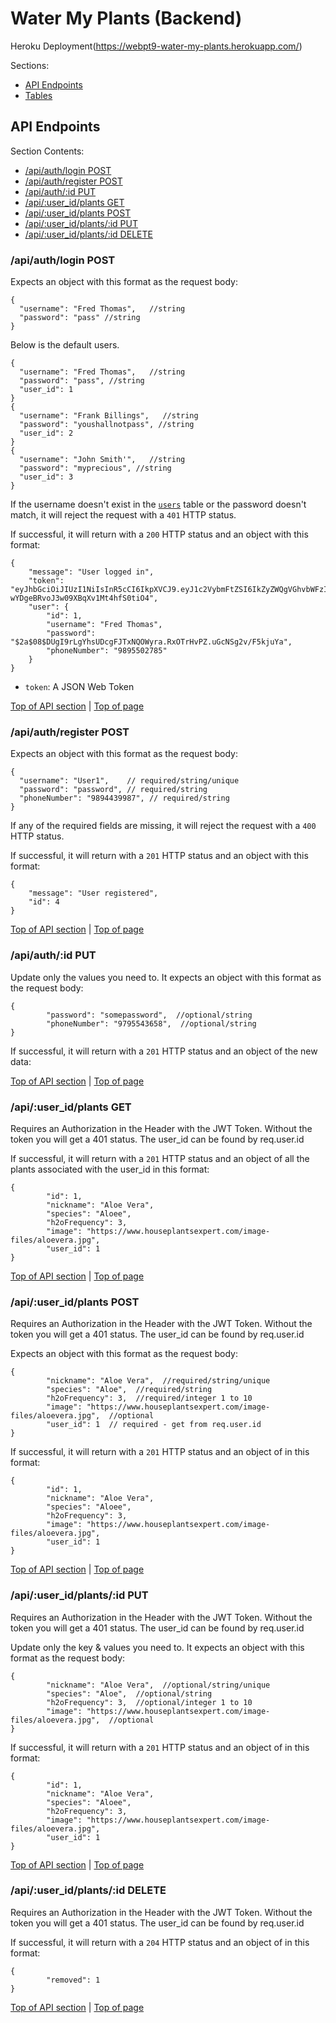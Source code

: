 # Water My Plants (Backend)

Heroku Deployment(https://webpt9-water-my-plants.herokuapp.com/)

Sections:
- [API Endpoints](#api-endpoints)
- [Tables](#tables)

## API Endpoints

Section Contents:
- [/api/auth/login POST](#authlogin-post)
- [/api/auth/register POST](#authregister-post)
- [/api/auth/:id PUT](#authupdate-put)
- [/api/:user_id/plants GET](#plantsget-get)
- [/api/:user_id/plants POST](#plantspost-post)
- [/api/:user_id/plants/:id PUT](#plantsupdate-put)
- [/api/:user_id/plants/:id DELETE](#plantsremove-delete)

### /api/auth/login POST

Expects an object with this format as the request body:
```
{
  "username": "Fred Thomas",   //string
  "password": "pass" //string
}
```

Below is the default users.

```
{
  "username": "Fred Thomas",   //string
  "password": "pass", //string
  "user_id": 1
}
{
  "username": "Frank Billings",   //string
  "password": "youshallnotpass", //string
  "user_id": 2
}
{
  "username": "John Smith'",   //string
  "password": "myprecious", //string
  "user_id": 3
}
```

If the username doesn't exist in the [`users`](#users) table or the password doesn't match, it will reject the request with a `401` HTTP status.

If successful, it will return with a `200` HTTP status and an object with this format:
```
{
    "message": "User logged in",
    "token": "eyJhbGciOiJIUzI1NiIsInR5cCI6IkpXVCJ9.eyJ1c2VybmFtZSI6IkZyZWQgVGhvbWFzIiwiaWQiOjEsImlhdCI6MTU4Mjk0OTk4NywiZXhwIjoxNTgzMDM2Mzg3fQ.H0A6n1SVIua-wYDgeBRvoJ3w09XBqXv1Mt4hfS0tiO4",
    "user": {
        "id": 1,
        "username": "Fred Thomas",
        "password": "$2a$08$DUgI9rLgYhsUDcgFJTxNQOWyra.RxOTrHvPZ.uGcNSg2v/F5kjuYa",
        "phoneNumber": "9895502785"
    }
}
```
- `token`: A JSON Web Token

[Top of API section](#api-endpoints) | [Top of page](#water-my-plants-backend)

### /api/auth/register POST

Expects an object with this format as the request body:
```
{
  "username": "User1",    // required/string/unique
  "password": "password", // required/string
  "phoneNumber": "9894439987", // required/string
}
```
If any of the required fields are missing, it will reject the request with a `400` HTTP status.

If successful, it will return with a `201` HTTP status and an object with this format:
```
{
    "message": "User registered",
    "id": 4
}
```

[Top of API section](#api-endpoints) | [Top of page](#water-my-plants-backend)

### /api/auth/:id PUT

Update only the values you need to.  It expects an object with this format as the request body:
```
{
        "password": "somepassword",  //optional/string
        "phoneNumber": "9795543658",  //optional/string
}
```

If successful, it will return with a `201` HTTP status and an object of the new data:


[Top of API section](#api-endpoints) | [Top of page](#water-my-plants-backend)

### /api/:user_id/plants GET

Requires an Authorization in the Header with the JWT Token.  Without the token you will get a 401 status.  The user_id can be found by req.user.id

If successful, it will return with a `201` HTTP status and an object of all the plants associated with the user_id in this format:
```
{
        "id": 1,
        "nickname": "Aloe Vera",
        "species": "Aloee",
        "h2oFrequency": 3,
        "image": "https://www.houseplantsexpert.com/image-files/aloevera.jpg",
        "user_id": 1
}
```

[Top of API section](#api-endpoints) | [Top of page](#water-my-plants-backend)

### /api/:user_id/plants POST

Requires an Authorization in the Header with the JWT Token.  Without the token you will get a 401 status.  The user_id can be found by req.user.id

Expects an object with this format as the request body:
```
{
        "nickname": "Aloe Vera",  //required/string/unique
        "species": "Aloe",  //required/string
        "h2oFrequency": 3,  //required/integer 1 to 10
        "image": "https://www.houseplantsexpert.com/image-files/aloevera.jpg",  //optional
        "user_id": 1  // required - get from req.user.id
}
```

If successful, it will return with a `201` HTTP status and an object of in this format:
```
{
        "id": 1,
        "nickname": "Aloe Vera",
        "species": "Aloee",
        "h2oFrequency": 3,
        "image": "https://www.houseplantsexpert.com/image-files/aloevera.jpg",
        "user_id": 1
}
```

[Top of API section](#api-endpoints) | [Top of page](#water-my-plants-backend)

### /api/:user_id/plants/:id PUT

Requires an Authorization in the Header with the JWT Token.  Without the token you will get a 401 status.  The user_id can be found by req.user.id

Update only the key & values you need to.  It expects an object with this format as the request body:
```
{
        "nickname": "Aloe Vera",  //optional/string/unique
        "species": "Aloe",  //optional/string
        "h2oFrequency": 3,  //optional/integer 1 to 10
        "image": "https://www.houseplantsexpert.com/image-files/aloevera.jpg",  //optional
}
```

If successful, it will return with a `201` HTTP status and an object of in this format:
```
{
        "id": 1,
        "nickname": "Aloe Vera",
        "species": "Aloee",
        "h2oFrequency": 3,
        "image": "https://www.houseplantsexpert.com/image-files/aloevera.jpg",
        "user_id": 1
}
```

[Top of API section](#api-endpoints) | [Top of page](#water-my-plants-backend)

### /api/:user_id/plants/:id DELETE

Requires an Authorization in the Header with the JWT Token.  Without the token you will get a 401 status.  The user_id can be found by req.user.id

If successful, it will return with a `204` HTTP status and an object of in this format:
```
{
        "removed": 1
}
```

[Top of API section](#api-endpoints) | [Top of page](#water-my-plants-backend)